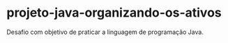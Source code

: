 # projeto-java-organizando-os-ativos
Desafio com objetivo de praticar a linguagem de programação Java.
